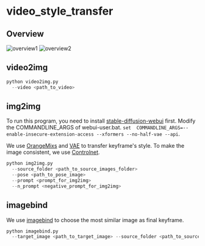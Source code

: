 #  video_style_transfer

## Overview

![overview1](https://github.com/jeff3071/video_style_transfer/assets/17506757/fd06e3f9-c5db-4c47-a2ed-aa52d3ef6138)
![overview2](https://github.com/jeff3071/video_style_transfer/assets/17506757/67018b37-6c05-42aa-b0be-8e9d07461d9f)

## video2img

```python
python video2img.py 
  --video <path_to_video>
```

## img2img

To run this program, you need to install [stable-diffusion-webui](https://github.com/AUTOMATIC1111/stable-diffusion-webui) first. Modify the COMMANDLINE_ARGS of webui-user.bat. 
`set  COMMANDLINE_ARGS=--enable-insecure-extension-access --xformers --no-half-vae --api`.

We use [OrangeMixs](https://huggingface.co/WarriorMama777/OrangeMixs/blob/main/Models/AbyssOrangeMix3/AOM3A3_orangemixs.safetensors) and [VAE](https://huggingface.co/WarriorMama777/OrangeMixs/blob/main/VAEs/orangemix.vae.pt) to transfer keyframe's style. To make the image consistent, we use [Controlnet](https://huggingface.co/lllyasviel/ControlNet/tree/main/models). 


```python
python img2img.py 
  --source_folder <path_to_source_images_folder> 
  --pose <path_to_pose_image> 
  --prompt <prompt_for_img2img> 
  --n_prompt <negative_prompt_for_img2img>
```

## imagebind

We use [imagebind](https://github.com/facebookresearch/ImageBind) to choose the most similar image as final keyframe.

```python
python imagebind.py 
  --target_image <path_to_target_image> --source_folder <path_to_source_folder>
```
